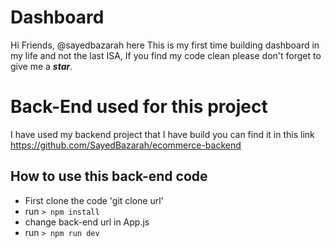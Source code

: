 # Dashboard

Hi Friends, @sayedbazarah here
This is my first time building dashboard in my life and not the last ISA, If you find my code clean please don't forget to give me a **_star_**.

# Back-End used for this project
I have used my backend project that I have build you can find it in this link 
https://github.com/SayedBazarah/ecommerce-backend


## How to use this back-end code

- First clone the code 'git clone url'
- run `> npm install`
- change back-end url in App.js
- run `> npm run dev`

